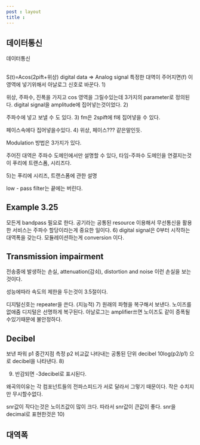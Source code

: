 ```yaml
---
post : layout
title : 
---
```

## 데이터통신
데이터통신

## 
S(t)=Acos(2pift+위상)
digital data => Analog signal
특정한 대역이 주어지면(f) 이 영역에 넣기위해서 아날로그 신호로 바꾼다. 1)

위상, 주파수, 진폭을 가지고 cos 영역을 그릴수있는데 3가지의 parameter로 정의된다.
digital signal을 amplitude에 집어넣는것이었다. 2)

주파수에 넣고 보낼 수 도 있다. 3)
fm은 2spift에 f에 집어넣을 수 있다.

페이스속에다 집어넣을수있다. 4) 
위상, 페이스??? 같은말인듯.

Modulation 방법은 3가지가 있다.

주어진 대역은 주파수 도메인에서만 설명할 수 있다, 타임-주파수 도메인을 연결지는것이 푸리에 트랜스폼, 시리즈다.

5)는 푸리에 시리즈, 트랜스폼에 관한 설명

low - pass filter는 끝에는 버린다.

## Example 3.25
모든게 bandpass 필요로 한다. 공기라는 공통된 resource 이용해서 무선통신을 활용한 서비스는 주파수 할당이라는게 중요한 일이다.
6)
digital signal은 0부터 시작하는 대역폭을 갖는다.
모듈레이션하는게 conversion 이다.

## Transmission impairment
전송중에 발생하는 손실, attenuation(감쇠), distortion and noise 이런 손실을 보는것이다.

성능에따라 속도의 제한을 두는것이 3.5절이다.

디지털신호는 repeater을 쓴다. (지능적) 7)
원래의 파형을 복구해서 보낸다. 노이즈를 없애줌 디지털은 선명하게 복구된다.
아날로그는 amplifier쓰면 노이즈도 같이 증폭될수있기때문에 불안정하다.

## Decibel
보낸 파워 p1 중간지점 측정 p2 비교값 나타내는 공통된 단위 decibel
10log(p2/p1) 으로 decibel을 나타낸다.
8)

9) 반감되면 -3decibel로 표시된다.

왜곡의이유는 각 컴포넌트들의 전파스피드가 서로 달라서 그렇기 때문이다. 작은 수치지만 무시할수없다.

snr값이 작다는것은 노이즈값이 많이 크다. 따라서 snr값이 큰값이 좋다.
snr을 decimal로 표현한것은 10)

## 대역폭
